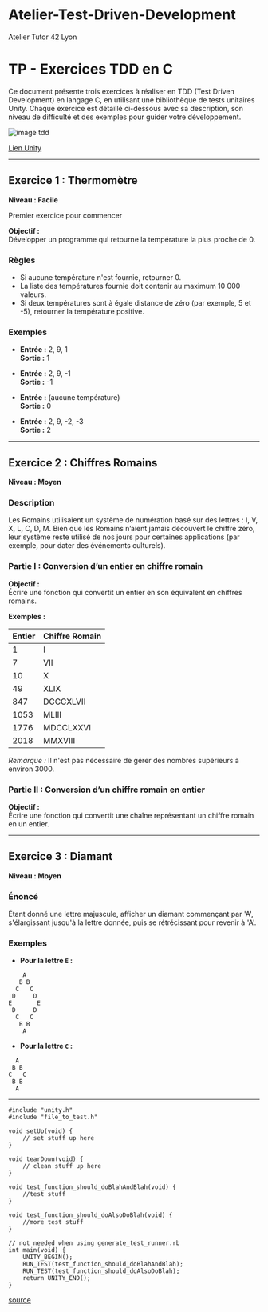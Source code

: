 # Atelier-Test-Driven-Development

Atelier Tutor 42 Lyon

# TP - Exercices TDD en C

Ce document présente trois exercices à réaliser en TDD (Test Driven Development) en langage C, en utilisant une bibliothèque de tests unitaires Unity. Chaque exercice est détaillé ci-dessous avec sa description, son niveau de difficulté et des exemples pour guider votre développement.

![image tdd](https://www.zealousys.com/wp-content/uploads/2023/09/Steps-to-Implementing-Test-Driven-Development.png)

[Lien Unity](https://github.com/ThrowTheSwitch/Unity)

---

## Exercice 1 : Thermomètre

**Niveau : Facile**

Premier exercice pour commencer

**Objectif :**  
Développer un programme qui retourne la température la plus proche de 0.

### Règles

- Si aucune température n'est fournie, retourner 0.
- La liste des températures fournie doit contenir au maximum 10 000 valeurs.
- Si deux températures sont à égale distance de zéro (par exemple, 5 et -5), retourner la température positive.

### Exemples

- **Entrée :** 2, 9, 1  
  **Sortie :** 1

- **Entrée :** 2, 9, -1  
  **Sortie :** -1

- **Entrée :** (aucune température)  
  **Sortie :** 0

- **Entrée :** 2, 9, -2, -3  
  **Sortie :** 2

---

## Exercice 2 : Chiffres Romains

**Niveau : Moyen**

### Description

Les Romains utilisaient un système de numération basé sur des lettres : I, V, X, L, C, D, M. Bien que les Romains n’aient jamais découvert le chiffre zéro, leur système reste utilisé de nos jours pour certaines applications (par exemple, pour dater des événements culturels).

### Partie I : Conversion d’un entier en chiffre romain

**Objectif :**  
Écrire une fonction qui convertit un entier en son équivalent en chiffres romains.

**Exemples :**

| Entier | Chiffre Romain |
|:----|:----|
| 1 | I |
| 7 | VII |
| 10 | X |
| 49 | XLIX |
| 847 | DCCCXLVII |
| 1053 | MLIII |
| 1776 | MDCCLXXVI |
| 2018 | MMXVIII |

*Remarque :* Il n'est pas nécessaire de gérer des nombres supérieurs à environ 3000.

### Partie II : Conversion d’un chiffre romain en entier

**Objectif :**  
Écrire une fonction qui convertit une chaîne représentant un chiffre romain en un entier.

---

## Exercice 3 : Diamant

**Niveau : Moyen**

### Énoncé

Étant donné une lettre majuscule, afficher un diamant commençant par 'A', s'élargissant jusqu'à la lettre donnée, puis se rétrécissant pour revenir à 'A'.

### Exemples

- **Pour la lettre `E` :**

```
    A
   B B
  C   C
 D     D
E       E
 D     D
  C   C
   B B
    A
```
- **Pour la lettre `C` :**

```
  A
 B B
C   C
 B B
  A
```
---
```
#include "unity.h"
#include "file_to_test.h"

void setUp(void) {
    // set stuff up here
}

void tearDown(void) {
    // clean stuff up here
}

void test_function_should_doBlahAndBlah(void) {
    //test stuff
}

void test_function_should_doAlsoDoBlah(void) {
    //more test stuff
}

// not needed when using generate_test_runner.rb
int main(void) {
    UNITY_BEGIN();
    RUN_TEST(test_function_should_doBlahAndBlah);
    RUN_TEST(test_function_should_doAlsoDoBlah);
    return UNITY_END();
}
```

[source](https://github.com/gabbloquet/entrainement-au-tdd/blob/master/src/main/java/io/github/gabbloquet/tddtraining/Thermometer/README.md)
